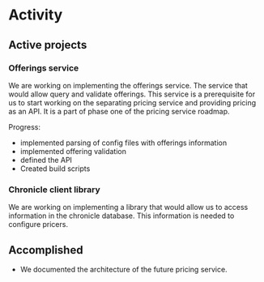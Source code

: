 # Activity

## Active projects

### Offerings service

We are working on implementing the offerings service. The service that would
allow query and validate offerings. This service is a prerequisite for us to
start working on the separating pricing service and providing pricing as an
API. It is a part of phase one of the pricing service roadmap.

Progress:

- implemented parsing of config files with offerings information
- implemented offering validation
- defined the API
- Created build scripts

### Chronicle client library

We are working on implementing a library that would allow us to access
information in the chronicle database. This information is needed to configure
pricers.

## Accomplished

- We documented the architecture of the future pricing service.
